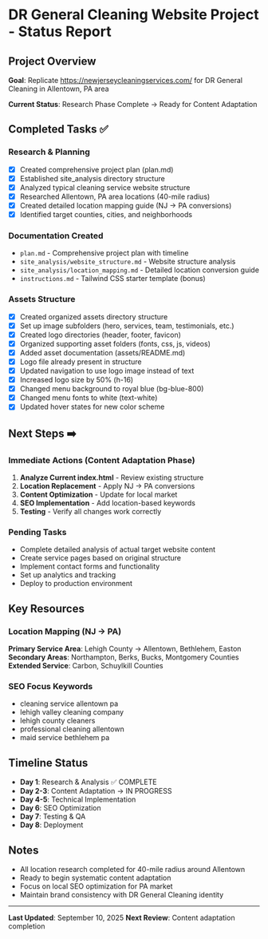 # DR General Cleaning Website Project - Status Report

## Project Overview
**Goal**: Replicate https://newjerseycleaningservices.com/ for DR General Cleaning in Allentown, PA area

**Current Status**: Research Phase Complete → Ready for Content Adaptation

## Completed Tasks ✅

### Research & Planning
- [x] Created comprehensive project plan (plan.md)
- [x] Established site_analysis directory structure
- [x] Analyzed typical cleaning service website structure
- [x] Researched Allentown, PA area locations (40-mile radius)
- [x] Created detailed location mapping guide (NJ → PA conversions)
- [x] Identified target counties, cities, and neighborhoods

### Documentation Created
- `plan.md` - Comprehensive project plan with timeline
- `site_analysis/website_structure.md` - Website structure analysis
- `site_analysis/location_mapping.md` - Detailed location conversion guide
- `instructions.md` - Tailwind CSS starter template (bonus)

### Assets Structure
- [x] Created organized assets directory structure
- [x] Set up image subfolders (hero, services, team, testimonials, etc.)
- [x] Created logo directories (header, footer, favicon)
- [x] Organized supporting asset folders (fonts, css, js, videos)
- [x] Added asset documentation (assets/README.md)
- [x] Logo file already present in structure
- [x] Updated navigation to use logo image instead of text
- [x] Increased logo size by 50% (h-16)
- [x] Changed menu background to royal blue (bg-blue-800)
- [x] Changed menu fonts to white (text-white)
- [x] Updated hover states for new color scheme

## Next Steps ➡️

### Immediate Actions (Content Adaptation Phase)
1. **Analyze Current index.html** - Review existing structure
2. **Location Replacement** - Apply NJ → PA conversions
3. **Content Optimization** - Update for local market
4. **SEO Implementation** - Add location-based keywords
5. **Testing** - Verify all changes work correctly

### Pending Tasks
- Complete detailed analysis of actual target website content
- Create service pages based on original structure
- Implement contact forms and functionality
- Set up analytics and tracking
- Deploy to production environment

## Key Resources

### Location Mapping (NJ → PA)
**Primary Service Area**: Lehigh County → Allentown, Bethlehem, Easton
**Secondary Areas**: Northampton, Berks, Bucks, Montgomery Counties
**Extended Service**: Carbon, Schuylkill Counties

### SEO Focus Keywords
- cleaning service allentown pa
- lehigh valley cleaning company
- lehigh county cleaners
- professional cleaning allentown
- maid service bethlehem pa

## Timeline Status
- **Day 1**: Research & Analysis ✅ COMPLETE
- **Day 2-3**: Content Adaptation → IN PROGRESS
- **Day 4-5**: Technical Implementation
- **Day 6**: SEO Optimization
- **Day 7**: Testing & QA
- **Day 8**: Deployment

## Notes
- All location research completed for 40-mile radius around Allentown
- Ready to begin systematic content adaptation
- Focus on local SEO optimization for PA market
- Maintain brand consistency with DR General Cleaning identity

---
**Last Updated**: September 10, 2025
**Next Review**: Content adaptation completion
